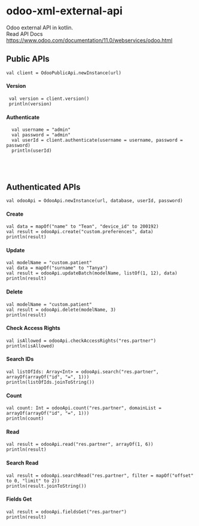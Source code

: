 # odoo-xml-external-api
Odoo external API in kotlin.<br/>
Read API Docs https://www.odoo.com/documentation/11.0/webservices/odoo.html

## Public APIs
`val client = OdooPublicApi.newInstance(url)`

#### Version
```
 val version = client.version()
 println(version)
```

#### Authenticate
```
  val username = "admin"
  val password = "admin"
  val userId = client.authenticate(username = username, password = password)
  println(userId)
```

<br/>
<br/>

## Authenticated APIs
`val odooApi = OdooApi.newInstance(url, database, userId, password)`

#### Create
```
val data = mapOf("name" to "Tean", "device_id" to 200192)
val result = odooApi.create("custom.preferences", data)
println(result)
```

####  Update
```
val modelName = "custom.patient"
val data = mapOf("surname" to "Tanya")
val result = odooApi.updateBatch(modelName, listOf(1, 12), data)
println(result)
```

#### Delete
```
val modelName = "custom.patient"
val result = odooApi.delete(modelName, 3)
println(result)
```


#### Check Access Rights
```
val isAllowed = odooApi.checkAccessRights("res.partner")
println(isAllowed)
```

#### Search IDs
```
val listOfIds: Array<Int> = odooApi.search("res.partner", arrayOf(arrayOf("id", "=", 1)))
println(listOfIds.joinToString())
```

#### Count
```
val count: Int = odooApi.count("res.partner", domainList = arrayOf(arrayOf("id", "=", 1)))
println(count)
```

#### Read
```
val result = odooApi.read("res.partner", arrayOf(1, 6))
println(result)
```

#### Search Read
```
val result = odooApi.searchRead("res.partner", filter = mapOf("offset" to 0, "limit" to 2))
println(result.joinToString())
```

#### Fields Get
```
val result = odooApi.fieldsGet("res.partner")
println(result)
```
